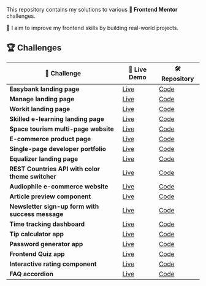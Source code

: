 
This repository contains my solutions to various **🎨 Frontend Mentor** challenges. 

🚀 I aim to improve my frontend skills by building real-world projects.

## 🏆 Challenges  

| 🌟 Challenge | 🚀 Live Demo | 🛠️ Repository |
|-------------|-------------|--------------|
| **Easybank landing page** | [Live](https://aydankara.github.io/Frontend-Mentor-Challenges/Easybank-landing-page/) | [Code](https://github.com/AydanKara/Frontend-Mentor-Challenges/tree/main/Easybank-landing-page) |
| **Manage landing page** | [Live](https://aydankara.github.io/Frontend-Mentor-Challenges/manage-landing-page-master/) | [Code](https://github.com/AydanKara/Frontend-Mentor-Challenges/tree/main/manage-landing-page-master) |
| **Workit landing page** | [Live](https://aydankara.github.io/Frontend-Mentor-Challenges/workit-landing-page/starter-code/) | [Code](https://github.com/AydanKara/Frontend-Mentor-Challenges/tree/main/workit-landing-page) |
| **Skilled e-learning landing page** | [Live](https://aydankara.github.io/Frontend-Mentor-Challenges/skilled-elearning-landing-page/starter-code/) | [Code](https://github.com/AydanKara/Frontend-Mentor-Challenges/tree/main/skilled-elearning-landing-page) |
| **Space tourism multi-page website** | [Live](https://aydankara.github.io/Frontend-Mentor-Challenges/space-tourism-website-main/starter-code/) | [Code](https://github.com/AydanKara/Frontend-Mentor-Challenges/tree/main/space-tourism-website-main) |
| **E-commerce product page** | [Live](https://aydankara.github.io/Frontend-Mentor-Challenges/ecommerce-product-page-main/) | [Code](https://github.com/AydanKara/Frontend-Mentor-Challenges/tree/main/ecommerce-product-page-main) |
| **Single-page developer portfolio** | [Live](https://aydankara.github.io/Frontend-Mentor-Challenges/single-page-developer-portfolio/starter-code/) | [Code](https://github.com/AydanKara/Frontend-Mentor-Challenges/tree/main/single-page-developer-portfolio) |
| **Equalizer landing page** | [Live](https://aydankara.github.io/Frontend-Mentor-Challenges/equalizer-landing-page/starter-code/) | [Code](https://github.com/AydanKara/Frontend-Mentor-Challenges/tree/main/equalizer-landing-page) |
| **REST Countries API with color theme switcher** | [Live](https://frontend-mentor-challenges-cxu6.vercel.app/) | [Code](https://github.com/AydanKara/Frontend-Mentor-Challenges/tree/main/rest-countries-api-with-color-theme-switcher-master) |
| **Audiophile e-commerce website** | [Live]() | [Code]() |
| **Article preview component** | [Live](https://aydankara.github.io/Frontend-Mentor-Challenges/article-preview-component-master/) | [Code](https://github.com/AydanKara/Frontend-Mentor-Challenges/tree/main/article-preview-component-master) |
| **Newsletter sign-up form with success message** | [Live](https://aydankara.github.io/Frontend-Mentor-Challenges/newsletter-sign-up-with-success-message-main/) | [Code](https://github.com/AydanKara/Frontend-Mentor-Challenges/tree/main/newsletter-sign-up-with-success-message-main) |
| **Time tracking dashboard** | [Live](https://aydankara.github.io/Frontend-Mentor-Challenges/time-tracking-dashboard-main/) | [Code](https://github.com/AydanKara/Frontend-Mentor-Challenges/tree/main/time-tracking-dashboard-main) |
| **Tip calculator app** | [Live](https://aydankara.github.io/Frontend-Mentor-Challenges/tip-calculator-app/) | [Code](https://github.com/AydanKara/Frontend-Mentor-Challenges/tree/main/tip-calculator-app) |
| **Password generator app** | [Live](https://aydankara.github.io/Frontend-Mentor-Challenges/password-generator-app/src/) | [Code](https://github.com/AydanKara/Frontend-Mentor-Challenges/tree/main/password-generator-app) |
| **Frontend Quiz app** | [Live](https://aydankara.github.io/Frontend-Mentor-Challenges/frontend-quiz-app/src/templates/) | [Code](https://github.com/AydanKara/Frontend-Mentor-Challenges/tree/main/frontend-quiz-app) |
| **Interactive rating component** | [Live](https://aydankara.github.io/Frontend-Mentor-Challenges/interactive-rating-component-main/) | [Code](https://github.com/AydanKara/Frontend-Mentor-Challenges/tree/main/interactive-rating-component-main) |
| **FAQ accordion** | [Live](https://aydankara.github.io/Frontend-Mentor-Challenges/faq-accordion-main/) | [Code](https://github.com/AydanKara/Frontend-Mentor-Challenges/tree/main/faq-accordion-main) |


